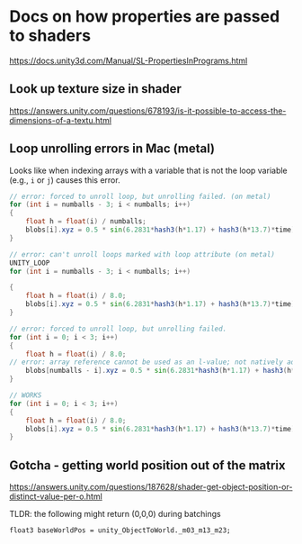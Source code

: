 # Docs on how properties are passed to shaders
https://docs.unity3d.com/Manual/SL-PropertiesInPrograms.html

## Look up texture size in shader
https://answers.unity.com/questions/678193/is-it-possible-to-access-the-dimensions-of-a-textu.html

## Loop unrolling errors in Mac (metal)
Looks like when indexing arrays with a variable that is not the loop variable (e.g., `i` or `j`) causes this error.

```glsl
// error: forced to unroll loop, but unrolling failed. (on metal)
for (int i = numballs - 3; i < numballs; i++)
{
    float h = float(i) / numballs;
    blobs[i].xyz = 0.5 * sin(6.2831*hash3(h*1.17) + hash3(h*13.7)*time);
}

// error: can't unroll loops marked with loop attribute (on metal)
UNITY_LOOP
for (int i = numballs - 3; i < numballs; i++)

{
    float h = float(i) / 8.0;
    blobs[i].xyz = 0.5 * sin(6.2831*hash3(h*1.17) + hash3(h*13.7)*time);
}

// error: forced to unroll loop, but unrolling failed.
for (int i = 0; i < 3; i++)
{
    float h = float(i) / 8.0;
// error: array reference cannot be used as an l-value; not natively addressable
    blobs[numballs - i].xyz = 0.5 * sin(6.2831*hash3(h*1.17) + hash3(h*13.7)*time);
}

// WORKS
for (int i = 0; i < 3; i++)
{
    float h = float(i) / 8.0;
    blobs[i].xyz = 0.5 * sin(6.2831*hash3(h*1.17) + hash3(h*13.7)*time);
}
```

## Gotcha - getting world position out of the matrix
https://answers.unity.com/questions/187628/shader-get-object-position-or-distinct-value-per-o.html

TLDR: the following might return (0,0,0) during batchings
```
float3 baseWorldPos = unity_ObjectToWorld._m03_m13_m23;
```